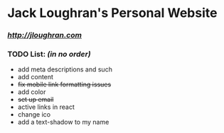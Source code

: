 # Jack Loughran's Personal Website
### *http://jloughran.com*

### TODO List: *(in no order)*
- add meta descriptions and such
- add content
- ~~fix mobile link formatting issues~~
- add color
- ~~set up email~~
- active links in react
- change ico
- add a text-shadow to my name
